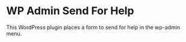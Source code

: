 # WP Admin Send For Help

This WordPress plugin places a form to send for help in the wp-admin menu.